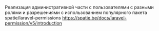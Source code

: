 Реализация административной части с пользователями с разными ролями и разрешениями с использованием популярного пакета spatie/laravel-permissions
https://spatie.be/docs/laravel-permission/v5/introduction
